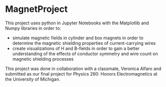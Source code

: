 # MagnetProject

This project uses python in Jupyter Notebooks with the Matplotlib and Numpy libraries in order to:

* simulate magnetic fields in cylinder and box magnets in order to determine the magnetic shielding properties of current-carrying wires
* create visualizations of H and B-fields in order to gain a better understanding of the effects of conductor symmetry and wire count on magnetic shielding processes

This project was done in collaboration with a classmate, Veronica Alfaro and submitted as our final project for Physics 260: Honors Electromagnetics at the University of Michigan.